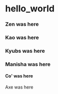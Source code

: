 # hello_world

### Zen was here

### Kao was here

### Kyubs was here

### Manisha was here

#### Co' was here
Axe was here
